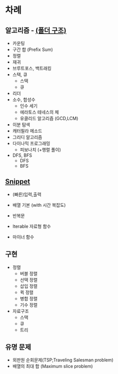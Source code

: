# 차례

## 알고리즘 - [(폴더 구조)](./structure.md)

- 카운팅
- 구간 합 (Prefix Sum)
- 정렬
- 재귀
- 브루트포스, 백트래킹
- 스택, 큐
  - 스택
  - 큐
- 리더
- 소수, 합성수
  - 인수 세기
  - 에라토스 테네스의 체
  - 유클리드 알고리즘 (GCD,LCM)
- 이분 탐색
- 캐터필라 메소드
- 그리디 알고리즘
- 다이나믹 프로그래밍
  - 피보나치 (+행렬 풀이)
- DFS, BFS
  - DFS
  - BFS

## [Snippet](./Snippet/README.md)

- (빠른)입력,출력
- 배열 기본 (with 시간 복잡도)
- 반복문
- Iterable 자료형 함수

- 마이너 함수

## 구현

- 정렬
  - 버블 정렬
  - 선택 정렬
  - 삽입 정렬
  - 퀵 정렬
  - 병합 정렬
  - 기수 정렬
- 자료구조
  - 스택
  - 큐
  - 트리

## 유명 문제

- 외판원 순회문제(TSP;Traveling Salesman problem)
- 배열의 최대 합 (Maximum slice problem)

